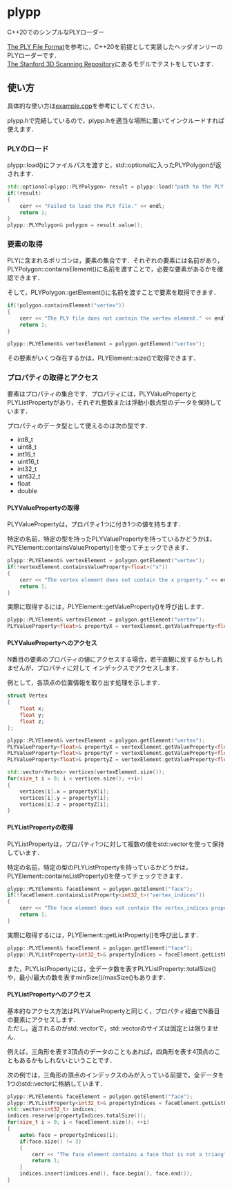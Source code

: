 # plypp
C++20でのシンプルなPLYローダー

[The PLY File Format](https://sites.cc.gatech.edu/projects/large_models/ply.html)を参考に，C++20を前提として実装したヘッダオンリーのPLYローダーです．  
[The Stanford 3D Scanning Repository](http://graphics.stanford.edu/data/3Dscanrep/)にあるモデルでテストをしています．

## 使い方

具体的な使い方は[example.cpp](blob/main/example.cpp)を参考にしてください．

plypp.hで完結しているので，plypp.hを適当な場所に置いてインクルードすれば使えます．

### PLYのロード

plypp::load()にファイルパスを渡すと，std::optionalに入ったPLYPolygonが返されます．

```cpp
std::optional<plypp::PLYPolygon> result = plypp::load("path to the PLY file");
if(!result)
{
	cerr << "Failed to load the PLY file." << endl;
	return 1;
}
plypp::PLYPolygon& polygon = result.value();
```

### 要素の取得

PLYに含まれるポリゴンは，要素の集合です．それぞれの要素には名前があり，PLYPolygon::containsElement()に名前を渡すことで，必要な要素があるかを確認できます．

そして，PLYPolygon::getElement()に名前を渡すことで要素を取得できます．

```cpp
if(!polygon.containsElement("vertex"))
{
	cerr << "The PLY file does not contain the vertex element." << endl;
	return 1;
}

plypp::PLYElement& vertexElement = polygon.getElement("vertex");
```

その要素がいくつ存在するかは，PLYElement::size()で取得できます．

### プロパティの取得とアクセス

要素はプロパティの集合です．プロパティには，PLYValuePropertyとPLYListPropertyがあり，それぞれ整数または浮動小数点型のデータを保持しています．

プロパティのデータ型として使えるのは次の型です．

* int8_t
* uint8_t
* int16_t
* uint16_t
* int32_t
* uint32_t
* float
* double

#### PLYValuePropertyの取得

PLYValuePropertyは，プロパティ1つに付き1つの値を持ちます．

特定の名前，特定の型を持ったPLYValuePropertyを持っているかどうかは，PLYElement::containsValueProperty()を使ってチェックできます．

```cpp
plypp::PLYElement& vertexElement = polygon.getElement("vertex");
if(!vertexElement.containsValueProperty<float>("x"))
{
	cerr << "The vertex element does not contain the x property." << endl;
	return 1;
}
```

実際に取得するには，PLYElement::getValueProperty()を呼び出します．

```cpp
plypp::PLYElement& vertexElement = polygon.getElement("vertex");
PLYValueProperty<float>& propertyX = vertexElement.getValueProperty<float>("x");
```

#### PLYValuePropertyへのアクセス

N番目の要素のプロパティの値にアクセスする場合，若干直観に反するかもしれませんが，プロパティに対して
インデックスでアクセスします．

例として，各頂点の位置情報を取り出す処理を示します．

```cpp
struct Vertex
{
    float x;
    float y;
    float z;
};

plypp::PLYElement& vertexElement = polygon.getElement("vertex");
PLYValueProperty<float>& propertyX = vertexElement.getValueProperty<float>("x");
PLYValueProperty<float>& propertyY = vertexElement.getValueProperty<float>("y");
PLYValueProperty<float>& propertyZ = vertexElement.getValueProperty<float>("z");

std::vector<Vertex> vertices(vertexElement.size());
for(size_t i = 0; i < vertices.size(); ++i>)
{
    vertices[i].x = propertyX[i];
    vertices[i].y = propertyY[i];
    vertices[i].z = propertyZ[i];
}
```

#### PLYListPropertyの取得

PLYListPropertyは，プロパティ1つに対して複数の値をstd::vectorを使って保持しています．

特定の名前，特定の型のPLYListPropertyを持っているかどうかは，
PLYElement::containsListProperty()を使ってチェックできます．

```cpp
plypp::PLYElement& faceElement = polygon.getElement("face");
if(!faceElement.containsListProperty<int32_t>("vertex_indices"))
{
	cerr << "The face element does not contain the vertex_indices property." << endl;
	return 1;
}
```

実際に取得するには，PLYElement::getListProperty()を呼び出します．

```cpp
plypp::PLYElement& faceElement = polygon.getElement("face");
plypp::PLYListProperty<int32_t>& propertyIndices = faceElement.getListProperty<int32_t>("vertex_indices");
```

また，PLYListPropertyには，全データ数を表すPLYListProperty::totalSize()や，最小/最大の数を表すminSize()/maxSize()もあります．

#### PLYListPropertyへのアクセス

基本的なアクセス方法はPLYValuePropertyと同じく，プロパティ経由でN番目の要素にアクセスします．  
ただし，返されるのがstd::vectorで，std::vectorのサイズは固定とは限りません．

例えば，三角形を表す3頂点のデータのこともあれば，四角形を表す4頂点のこともあるかもしれないということです．

次の例では，三角形の頂点のインデックスのみが入っている前提で，全データを1つのstd::vectorに格納しています．

```cpp
plypp::PLYElement& faceElement = polygon.getElement("face");
plypp::PLYListProperty<int32_t>& propertyIndices = faceElement.getListProperty<int32_t>("vertex_indices");
std::vector<int32_t> indices;
indices.reserve(propertyIndices.totalSize());
for(size_t i = 0; i < faceElement.size(); ++i)
{
	auto& face = propertyIndices[i];
	if(face.size() != 3)
	{
		cerr << "The face element contains a face that is not a triangle." << endl;
		return 1;
	}
	indices.insert(indices.end(), face.begin(), face.end());
}
```